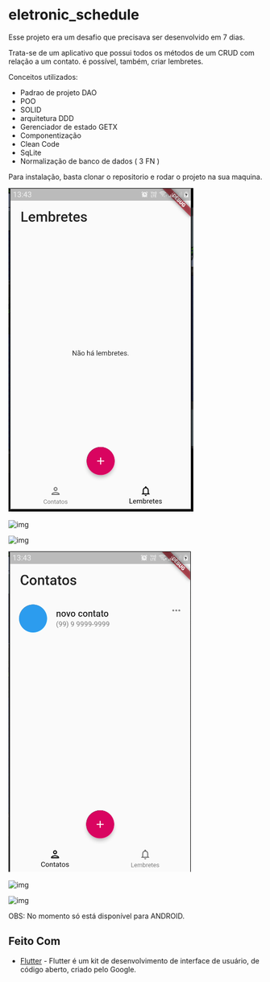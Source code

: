# eletronic_schedule

Esse projeto era um desafio que precisava ser desenvolvido em 7 dias.

Trata-se de um aplicativo que possui todos os métodos de um CRUD com relação a um contato. é possível, também, criar lembretes.

Conceitos utilizados:
- Padrao de projeto DAO
- POO
- SOLID
- arquitetura DDD
- Gerenciador de estado GETX
- Componentização
- Clean Code
- SqLite
- Normalização de banco de dados ( 3 FN )


Para instalação, basta clonar o repositorio e rodar o projeto na sua maquina.

![img](https://github.com/Kilder-M/eletronic_schedule/blob/main/assets/prints/TEla%20de%20lembrete.png)

![img](https://github.com/eletronic_schedule/blob/main/assets/prints/Tela%20com%20notificação.png)

![img](https://github.com/eletronic_schedule/blob/main/assets/prints/Tela%20de%20adicionar%20lembrete.png)

![img](https://github.com/Kilder-M/eletronic_schedule/blob/main/assets/prints/Tela%20de%20contato%20com%20um%20contato.png)

![img](https://github.com/eletronic_schedule/blob/main/assets/prints/Tela%20de%20contato%20vazia.png)

![img](https://github.com/Kilder-M/Kilder-M/eletronic_schedule/blob/main/assets/prints/Tela%20de%20definir%20hora%20da%20notificação.png)

OBS: No momento só está disponível para ANDROID.

## Feito Com

* [Flutter](https://flutter.dev/) - Flutter é um kit de desenvolvimento de interface de usuário, de código aberto, criado pelo Google.

